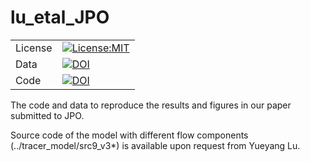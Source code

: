 # lu_etal_JPO
| | |
| ----- | ------- |
| License | [![License:MIT](https://img.shields.io/badge/License-MIT-lightgray.svg?style=flt-square)](https://opensource.org/licenses/MIT) |
| Data    | [![DOI](https://zenodo.org/badge/DOI/10.5281/zenodo.6886626.svg)](https://doi.org/10.5281/zenodo.6886626)
| Code    | [![DOI](https://zenodo.org/badge/DOI/10.5281/zenodo.6908181.svg)](https://doi.org/10.5281/zenodo.6908181)



The code and data to reproduce the results and figures in our paper submitted to JPO. 

Source code of the model with different flow components (../tracer_model/src9_v3*) is available upon request from Yueyang Lu.
